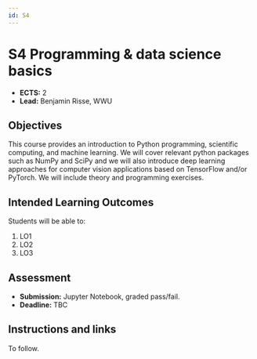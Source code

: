 ```yaml
---
id: S4
---
```


# S4 Programming & data science basics

* **ECTS:** 2
* **Lead:** Benjamin Risse, WWU

## Objectives
This course provides an introduction to Python programming, scientific computing, and machine learning. We will cover relevant python packages such as NumPy and SciPy and we will also introduce deep learning approaches for computer vision applications based on TensorFlow and/or PyTorch. We will include theory and programming exercises.

## Intended Learning Outcomes

Students will be able to:
1. LO1
2. LO2
3. LO3

## Assessment
* **Submission:** Jupyter Notebook, graded pass/fail.
* **Deadline:** TBC

## Instructions and links
To follow.